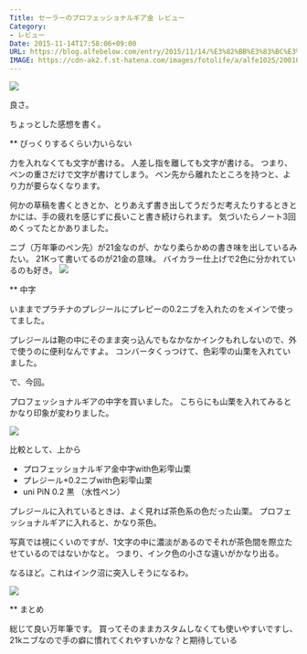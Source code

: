 ```yaml
---
Title: セーラーのプロフェッショナルギア金 レビュー
Category:
- レビュー
Date: 2015-11-14T17:58:06+09:00
URL: https://blog.alfebelow.com/entry/2015/11/14/%E3%82%BB%E3%83%BC%E3%83%A9%E3%83%BC%E3%81%AE%E3%83%97%E3%83%AD%E3%83%95%E3%82%A7%E3%83%83%E3%82%B7%E3%83%A7%E3%83%8A%E3%83%AB%E3%82%AE%E3%82%A2%E9%87%91_%E3%83%AC%E3%83%93%E3%83%A5%E3%83%BC
IMAGE: https://cdn-ak2.f.st-hatena.com/images/fotolife/a/alfe1025/20010325/20010325001520.jpg
---
```


<span itemtype="http://schema.org/Photograph" itemscope="itemscope"><img class="magnifiable" src="https://cdn-ak2.f.st-hatena.com/images/fotolife/a/alfe1025/20010325/20010325001510.jpg" itemprop="image"></span>

良さ。


ちょっとした感想を書く。


** びっくりするくらい力いらない

力を入れなくても文字が書ける。
人差し指を離しても文字が書ける。
つまり、ペンの重さだけで文字が書けてしまう。
ペン先から離れたところを持つと、より力が要らなくなります。


何かの草稿を書くときとか、とりあえず書き出してうだうだ考えたりするときとかには、手の疲れを感じずに長いこと書き続けられます。
気づいたらノート3回めくってたとかありました。


ニブ（万年筆のペン先）が21金なのが、かなり柔らかめの書き味を出しているみたい。
21Kって書いてるのが21金の意味。
バイカラー仕上げで2色に分かれているのも好き。
<span itemtype="http://schema.org/Photograph" itemscope="itemscope"><img class="magnifiable" src="https://cdn-ak2.f.st-hatena.com/images/fotolife/a/alfe1025/20010325/20010325001520.jpg" itemprop="image"></span>



** 中字

いままでプラチナのプレジールにプレピーの0.2ニブを入れたのをメインで使ってました。

プレジールは鞄の中にそのまま突っ込んでもなかなかインクもれしないので、外で使うのに便利なんですよ。
コンバータくっつけて、色彩雫の山栗を入れていました。


で、今回。

プロフェッショナルギアの中字を買いました。
こちらにも山栗を入れてみるとかなり印象が変わりました。

<span itemtype="http://schema.org/Photograph" itemscope="itemscope"><img class="magnifiable" src="https://cdn-ak2.f.st-hatena.com/images/fotolife/a/alfe1025/20010325/20010325001530.jpg" itemprop="image"></span>

比較として、上から

- プロフェッショナルギア金中字with色彩雫山栗
- プレジール+0.2ニブwith色彩雫山栗
- uni PiN 0.2 黒 （水性ペン）

プレジールに入れているときは、よく見れば茶色系の色だった山栗。
プロフェッショナルギアに入れると、かなり茶色。

写真では視にくいのですが、1文字の中に濃淡があるのでそれが茶色間を際立たせているのではないかなと。
つまり、インク色の小さな違いがかなり出る。

なるほど。これはインク沼に突入しそうになるわ。

<span itemtype="http://schema.org/Photograph" itemscope="itemscope"><img class="magnifiable" src="https://cdn-ak2.f.st-hatena.com/images/fotolife/a/alfe1025/20010325/20010325001540.jpg" itemprop="image"></span>


** まとめ

総じて良い万年筆です。
買ってそのままカスタムしなくても使いやすいですし、21kニブなので手の癖に慣れてくれやすいかな？と期待している
